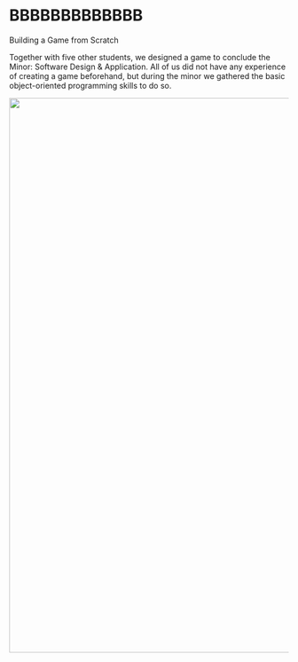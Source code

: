# BBBBBBBBBBBBB
Building a Game from Scratch 

Together with five other students, we designed a game to conclude the Minor: Software Design & Application. All of us did not have any experience of creating a game beforehand, but during the minor we gathered the basic object-oriented programming skills to do so.

<img align="center" src="Images/Game.png" width="1000">

 <!---
Time-lapse of development of the game: 
!<img src="Images/GameTimeLapse.mp4" width="800">
-->
